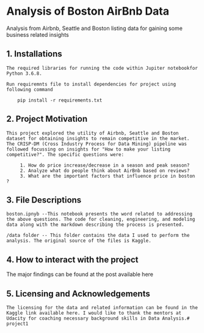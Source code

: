 
# Analysis of Boston AirBnb Data

Analysis from Airbnb, Seattle and Boston listing data for gaining some business related insights


## 1. Installations

	The required libraries for running the code within Jupiter notebookfor Python 3.6.8. 

	Run requiremnts file to install dependencies for project using following command

		pip install -r requirements.txt

## 2. Project Motivation

	This project explored the utility of Airbnb, Seattle and Boston dataset for obtaining insights to remain competitive in the market. The CRISP-DM (Cross Industry Process for Data Mining) pipeline was followed focussing on insights for "How to make your listing competitive?". The specific questions were:

		 1. How do price increase/decrease in a season and peak season?
		 2. Analyze what do people think about AirBnb based on reviews?
		 3. What are the important factors that influence price in boston ?

## 3. File Descriptions

	boston.ipnyb --This notebook presents the word related to addressing the above questions. The code for cleaning, engineering, and modeling data along with the markdown describing the process is presented.

	/data folder -- This folder contains the data I used to perform the analysis. The original source of the files is Kaggle.



## 4. How to interact with the project

   The major findings can be found at the post available here

## 5. Licensing and Acknowledgements

	The licensing for the data and related information can be found in the Kaggle link available here. I would like to thank the mentors at Udacity for coaching necessary background skills in Data Analysis.# project1
